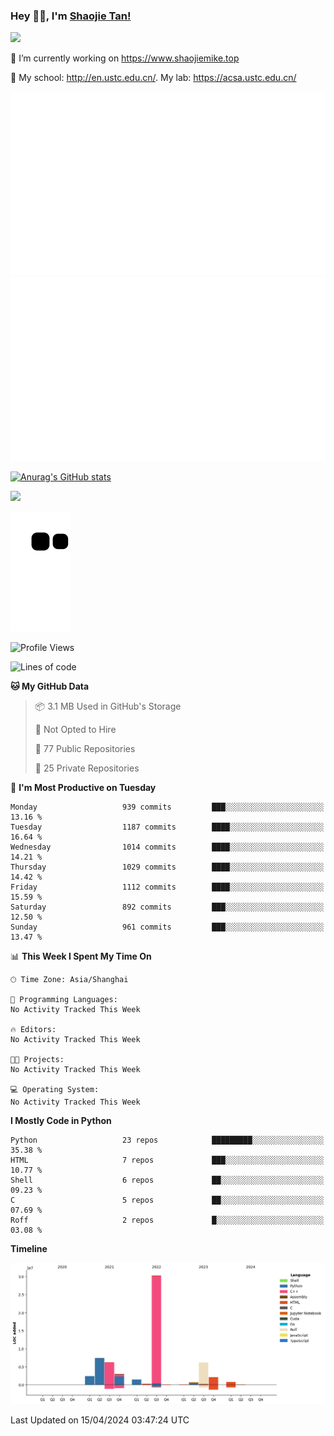 

<!--
**Kirrito-k423/Kirrito-k423** is a ✨ _special_ ✨ repository because its `README.md` (this file) appears on your GitHub profile.

Here are some ideas to get you started:

- 🔭 I’m currently working on ...
- 🌱 I’m currently learning ...
- 👯 I’m looking to collaborate on ...
- 🤔 I’m looking for help with ...
- 💬 Ask me about ...
- 📫 How to reach me: ...
- 😄 Pronouns: ...
- ⚡ Fun fact: ...
-->
### Hey 👋🏽, I'm [Shaojie Tan!](http://home.ustc.edu.cn/~shaojiemike/about)

![](https://visitor-badge.glitch.me/badge?page_id=Kirrito-k423.Kirrito-k423)

🔭 I’m currently working on https://www.shaojiemike.top

👯 My school: http://en.ustc.edu.cn/. My lab: https://acsa.ustc.edu.cn/

![](https://github.com/Kirrito-k423/github-stats/blob/master/generated/overview.svg)
![](https://github.com/Kirrito-k423/github-stats/blob/master/generated/languages.svg)

[![Anurag's GitHub stats](https://github-readme-stats.vercel.app/api?username=Kirrito-k423&theme=flag-india&show_icons=true&hide=stars,prs,issues,contribs)](https://github.com/anuraghazra/github-readme-stats)

![](https://github-profile-summary-cards.vercel.app/api/cards/profile-details?username=Kirrito-k423&theme=vue)

![snake gif](https://github.com/Kirrito-k423/Kirrito-k423/blob/output/github-contribution-grid-snake.svg)

<!--START_SECTION:waka-->
![Profile Views](http://img.shields.io/badge/Profile%20Views-15-blue)

![Lines of code](https://img.shields.io/badge/From%20Hello%20World%20I%27ve%20Written-60.9%20million%20lines%20of%20code-blue)

**🐱 My GitHub Data** 

> 📦 3.1 MB Used in GitHub's Storage 
 > 
> 🚫 Not Opted to Hire
 > 
> 📜 77 Public Repositories 
 > 
> 🔑 25 Private Repositories 
 > 
📅 **I'm Most Productive on Tuesday** 

```text
Monday                   939 commits         ███░░░░░░░░░░░░░░░░░░░░░░   13.16 % 
Tuesday                  1187 commits        ████░░░░░░░░░░░░░░░░░░░░░   16.64 % 
Wednesday                1014 commits        ████░░░░░░░░░░░░░░░░░░░░░   14.21 % 
Thursday                 1029 commits        ████░░░░░░░░░░░░░░░░░░░░░   14.42 % 
Friday                   1112 commits        ████░░░░░░░░░░░░░░░░░░░░░   15.59 % 
Saturday                 892 commits         ███░░░░░░░░░░░░░░░░░░░░░░   12.50 % 
Sunday                   961 commits         ███░░░░░░░░░░░░░░░░░░░░░░   13.47 % 
```


📊 **This Week I Spent My Time On** 

```text
🕑︎ Time Zone: Asia/Shanghai

💬 Programming Languages: 
No Activity Tracked This Week

🔥 Editors: 
No Activity Tracked This Week

🐱‍💻 Projects: 
No Activity Tracked This Week

💻 Operating System: 
No Activity Tracked This Week
```

**I Mostly Code in Python** 

```text
Python                   23 repos            █████████░░░░░░░░░░░░░░░░   35.38 % 
HTML                     7 repos             ███░░░░░░░░░░░░░░░░░░░░░░   10.77 % 
Shell                    6 repos             ██░░░░░░░░░░░░░░░░░░░░░░░   09.23 % 
C                        5 repos             ██░░░░░░░░░░░░░░░░░░░░░░░   07.69 % 
Roff                     2 repos             █░░░░░░░░░░░░░░░░░░░░░░░░   03.08 % 
```



**Timeline**

![Lines of Code chart](https://raw.githubusercontent.com/Kirrito-k423/Kirrito-k423/main/assets/bar_graph.png)


 Last Updated on 15/04/2024 03:47:24 UTC
<!--END_SECTION:waka-->

